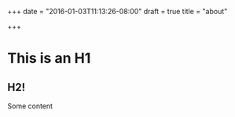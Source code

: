 +++
date = "2016-01-03T11:13:26-08:00"
draft = true
title = "about"

+++

# This is an H1

## H2!

Some content

